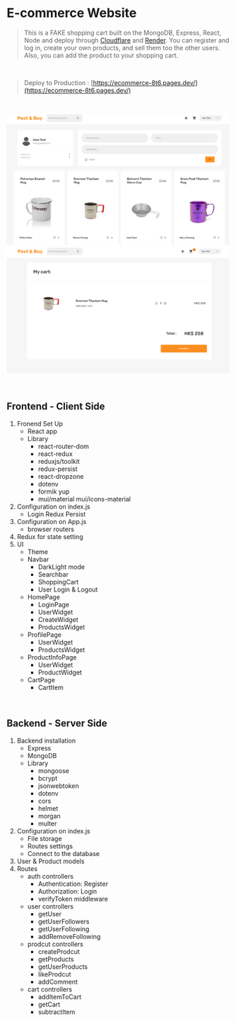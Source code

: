 # E-commerce Website

> This is a FAKE shopping cart built on the MongoDB, Express, React, Node and deploy through [Cloudflare](https://www.cloudflare.com/) and [Render](https://dashboard.render.com/). You can register and log in, create your own products, and sell them too the other users. Also, you can add the product to your shopping cart.

<br />

> Deploy to Production : [https://ecommerce-8t6.pages.dev/](https://ecommerce-8t6.pages.dev/)

<br />

![Screenshot](./capscreen/homePage.png)
![Screenshot](./capscreen/shoppingCart.png)

<br />

## Frontend - Client Side

1. Fronend Set Up
   - React app
   - Library
      - react-router-dom
      - react-redux
      - reduxjs/toolkit
      - redux-persist
      - react-dropzone
      - dotenv
      - formik yup 
      - mui/material mui/icons-material
2. Configuration on index.js
   - Login Redux Persist
3. Configuration on App.js
   - browser routers
4. Redux for state setting
5. UI
   - Theme
   - Navbar
      - DarkLight mode
      - Searchbar
      - ShoppingCart
      - User Login & Logout
   - HomePage
     - LoginPage
      - UserWidget
      - CreateWidget
     - ProductsWidget
   - ProfilePage
     - UserWidget
     - ProductsWidget
   - ProductInfoPage
      - UserWidget
      - ProductWidget
   - CartPage
      - CartItem


<br />

## Backend - Server Side

1. Backend installation
   - Express
   - MongoDB
   - Library
      - mongoose
      - bcrypt
      - jsonwebtoken
      - dotenv
      - cors
      - helmet
      - morgan
      - multer
2. Configuration on index.js
   - File storage
   - Routes settings
   - Connect to the database
3. User & Product models
4. Routes
   - auth controllers
     - Authentication: Register
     - Authorization: Login
     - verifyToken middleware
   - user controllers
     - getUser
     - getUserFollowers
     - getUserFollowing
     - addRemoveFollowing
   - prodcut controllers
     - createProdcut
     - getProducts
     - getUserProducts
     - likeProdcut
     - addComment
   - cart controllers
      - addItemToCart
      - getCart
      - subtractItem